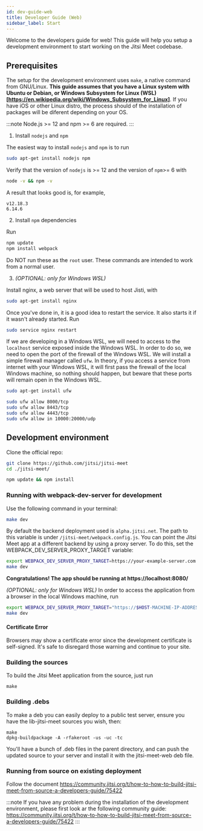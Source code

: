 ```yaml
---
id: dev-guide-web
title: Developer Guide (Web)
sidebar_label: Start
---
```


Welcome to the developers guide for web! This guide will help you setup a development
environment to start working on the Jitsi Meet codebase.


## Prerequisites

The setup for the development environment uses `make`, a native command from GNU/Linux. **This guide assumes that you have a Linux system with Ubuntu or Debian, or Windows Subsystem for Linux (WSL)[https://en.wikipedia.org/wiki/Windows_Subsystem_for_Linux]**. If you have iOS or other Linux distro, the process should of the installation of packages will be diferent depending on your OS.

:::note
Node.js >= 12 and npm >= 6 are required.
:::

1. Install `nodejs` and `npm`

The easiest way to install `nodejs` and `npm` is to run

```bash
sudo apt-get install nodejs npm
```

Verify that the version of `nodejs` is >= 12 and the version of `npm`>= 6 with

```bash
node -v && npm -v
```

A result that looks good is, for example,

```
v12.18.3
6.14.6
```

2. Install `npm` dependencies

Run

```bash
npm update
npm install webpack

```

Do NOT run these as the `root` user. These commands are intended to work from a normal user.


3. *(OPTIONAL: only for Windows WSL)*

Install nginx, a web server that will be used to host Jisti, with

```bash
sudo apt-get install nginx
```

Once you've done in, it is a good idea to restart the service. It also starts it if it wasn't already started. Run

```bash
sudo service nginx restart
```

If we are developing in a Windows WSL, we will need to access to the `localhost` service exposed inside the Windows WSL. In order to do so, we need to open the port of the firewall of the Windows WSL. We will install a simple firewall manager called `ufw`. In theory, if you access a service from internet with your Windows WSL, it will first pass the firewall of the local Windows machine, so nothing should happen, but beware that these ports will remain open in the Windows WSL. 

```bash
sudo apt-get install ufw

sudo ufw allow 8000/tcp
sudo ufw allow 8443/tcp
sudo ufw allow 4443/tcp
sudo ufw allow in 10000:20000/udp
```



## Development environment

Clone the official repo:

```bash
git clone https://github.com/jitsi/jitsi-meet
cd ./jitsi-meet/

npm update && npm install
```


### Running with webpack-dev-server for development

Use the following command in your terminal:

```bash
make dev
```

By default the backend deployment used is `alpha.jitsi.net`. The path to this variable is under `/jitsi-meet/webpack.config.js`. You can point the Jitsi Meet app at a different backend by using a proxy server. To do this, set the WEBPACK_DEV_SERVER_PROXY_TARGET variable:


```bash
export WEBPACK_DEV_SERVER_PROXY_TARGET=https://your-example-server.com
make dev
```

**Congratulations! The app should be running at https://localhost:8080/**



*(OPTIONAL: only for Windows WSL)*
In order to access the application from a browser in the local Windows machine, run


```bash
export WEBPACK_DEV_SERVER_PROXY_TARGET="https://$HOST-MACHINE-IP-ADDRESS:8080"
make dev
```


#### Certificate Error

Browsers may show a certificate error since the development certificate is self-signed. It's safe to disregard those
warning and continue to your site.


### Building the sources


To build the Jitsi Meet application from the source, just run
```
make
```


### Building .debs

To make a deb you can easily deploy to a public test server, ensure you have the lib-jitsi-meet sources you wish, then:
```
make
dpkg-buildpackage -A -rfakeroot -us -uc -tc
```

You'll have a bunch of .deb files in the parent directory, and can push the updated source to your server and install it with the jitsi-meet-web deb file.

### Running from source on existing deployment

Follow the document https://community.jitsi.org/t/how-to-how-to-build-jitsi-meet-from-source-a-developers-guide/75422


:::note
If you have any problem during the installation of the development environment, please first look ar the following community guide:
https://community.jitsi.org/t/how-to-how-to-build-jitsi-meet-from-source-a-developers-guide/75422
:::

